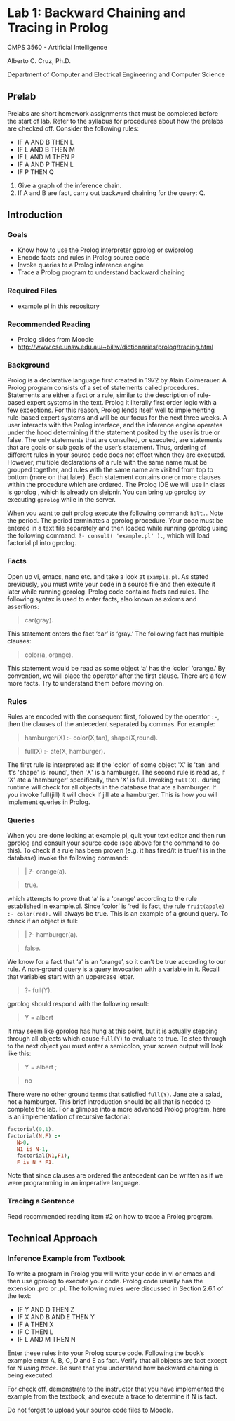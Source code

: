 # Lab 1: Backward Chaining and Tracing in Prolog

CMPS 3560 - Artificial Intelligence

Alberto C. Cruz, Ph.D.

Department of Computer and Electrical Engineering and Computer Science

## Prelab

Prelabs are short homework assignments that must be completed before the start of lab. Refer to the syllabus for procedures about how the prelabs are checked off. Consider the following rules:

* IF A AND B THEN L
* IF L AND B THEN M
* IF L AND M THEN P
* IF A AND P THEN L
* IF P THEN Q

1. Give a graph of the inference chain.
1. If A and B are fact, carry out backward chaining for the query: Q.

## Introduction

### Goals

* Know how to use the Prolog interpreter gprolog or swiprolog
*	Encode facts and rules in Prolog source code
*	Invoke queries to a Prolog inference engine
*	Trace a Prolog program to understand backward chaining

### Required Files

* example.pl in this repository

### Recommended Reading

* Prolog slides from Moodle
* http://www.cse.unsw.edu.au/~billw/dictionaries/prolog/tracing.html 

### Background

Prolog is a declarative language first created in 1972 by Alain Colmerauer. A Prolog program consists of a set of statements called procedures. Statements are either a fact or a rule, similar to the description of rule-based expert systems in the text. Prolog it literally first order logic with a few exceptions. For this reason, Prolog lends itself well to implementing rule-based expert systems and will be our focus for the next three weeks. A user interacts with the Prolog interface, and the inference engine operates under the hood determining if the statement posited by the user is true or false. The only statements that are consulted, or executed, are statements that are goals or sub goals of the user’s statement. Thus, ordering of different rules in your source code does not effect when they are executed. However, multiple declarations of a rule with the same name must be grouped together, and rules with the same name are visited from top to bottom (more on that later). Each statement contains one or more clauses within the procedure which are ordered. The Prolog IDE we will use in class is gprolog , which is already on sleipnir. You can bring up gprolog by executing `gprolog` while in the server.

When you want to quit prolog execute the following command: `halt.`. Note the period. The period terminates a gprolog procedure. Your code must be entered in a text file separately and then loaded while running gprolog using the following command: `?- consult( 'example.pl' ).`, which will load factorial.pl into gprolog.

### Facts

Open up vi, emacs, nano etc. and take a look at `example.pl`. As stated previously, you must write your code in a source file and then execute it later while running gprolog. Prolog code contains facts and rules. The following syntax is used to enter facts, also known as axioms and assertions:

> car(gray).

This statement enters the fact ‘car’ is ‘gray.’ The following fact has multiple clauses: 

> color(a, orange).

This statement would be read as some object ‘a’ has the ‘color’ ‘orange.’ By convention, we will place the operator after the first clause. There are a few more facts. Try to understand them before moving on.

### Rules

Rules are encoded with the consequent first, followed by the operator `:-`, then the clauses of the antecedent separated by commas. For example:

> hamburger(X) :- color(X,tan), shape(X,round).

> full(X) :- ate(X, hamburger).
  
The first rule is interpreted as: If the 'color' of some object 'X' is 'tan' and it's 'shape' is 'round', then 'X' is a hamburger. The second rule is read as, if 'X' ate a 'hamburger' specifically, then 'X' is full. Invoking `full(X).` during runtime will check for all objects in the database that ate a hamburger. If you invoke full(jill) it will check if jill ate a hamburger. This is how you will implement queries in Prolog.

### Queries

When you are done looking at example.pl, quit your text editor and then run gprolog and consult your source code (see above for the command to do this). To check if a rule has been proven (e.g. it has fired/it is true/it is in the database) invoke the following command:

> | ?- orange(a).

> true.

which attempts to prove that ‘a’ is a 'orange’ according to the rule established in example.pl. Since ‘color’ is ‘red’ is fact, the rule `fruit(apple) :- color(red).` will always be true. This is an example of a ground query. To check if an object is full: 

> | ?- hamburger(a).

> false.

We know for a fact that ‘a’ is an ‘orange’, so it can’t be true according to our rule. A non-ground query is a query invocation with a variable in it. Recall that variables start with an uppercase letter. 

> ?- full(Y).

gprolog should respond with the following result: 

> Y = albert 

It may seem like gprolog has hung at this point, but it is actually stepping through all objects which cause `full(Y)` to evaluate to true. To step through to the next object you must enter a semicolon, your screen output will look like this: 

> Y = albert ;

> no

There were no other ground terms that satisfied `full(Y)`. Jane ate a salad, not a hamburger. This brief introduction should be all that is needed to complete the lab. For a glimpse into a more advanced Prolog program, here is an implementation of recursive factorial:

```prolog
factorial(0,1). 
factorial(N,F) :-  
   N>0,
   N1 is N-1,
   factorial(N1,F1),
   F is N * F1.
```

Note that since clauses are ordered the antecedent can be written as if we were programming in an imperative language.

### Tracing a Sentence

Read recommended reading item #2 on how to trace a Prolog program.

## Technical Approach

### Inference Example from Textbook

To write a program in Prolog you will write your code in vi or emacs and then use gprolog to execute your code. Prolog code usually has the extension .pro or .pl. The following rules were discussed in Section 2.6.1 of the text:

* IF Y AND D THEN Z
* IF X AND B AND E THEN Y
* IF A THEN X
* IF C THEN L
* IF L AND M THEN N

Enter these rules into your Prolog source code. Following the book’s example enter A, B, C, D and E as fact. Verify that all objects are fact except for N *using trace*. Be sure that you understand how backward chaining is being executed.

For check off, demonstrate to the instructor that you have implemented the example from the textbook, and execute a trace to determine if N is fact.

Do not forget to upload your source code files to Moodle.
